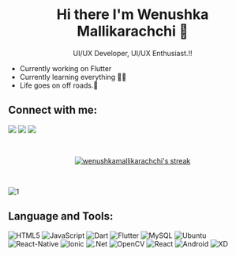 <h1 align='center'>
Hi there  I'm Wenushka Mallikarachchi 👋
</h1>

<p align='center'>
UI/UX Developer, UI/UX Enthusiast.!!
</p>

- Currently working on Flutter
- Currently learning everything 🧗‍♀️
- Life goes on off roads.🚙
  <br>

## Connect with me:

<p align = "center">

[<img src = "https://img.shields.io/badge/instagram-%23E4405F.svg?&style=for-the-badge&logo=instagram&logoColor=white">](https://www.instagram.com/wenushka_donz/)
[<img src = "https://img.shields.io/badge/LinkedIn-0077B5?style=for-the-badge&logo=linkedin&logoColor=white" />](https://www.linkedin.com/in/wenushka-mallikarachchi-242673185/)
[<img src="https://img.shields.io/badge/-Behance-blue?style=for-the-badge&logo=behance&logoColor=white" />](https://www.behance.net/wenushkmallika)  
<!-- [<img src="https://img.shields.io/badge/facebook-%231877F2.svg?&style=for-the-badge&logo=facebook&logoColor=white" />](https://www.facebook.com/wenushka.mallikarachchi.9/) -->


</p>
<br/>

<p align="center">
    <a href="https://github.com/wenushkamallikarachchi/github-readme-streak-stats">
        <img title="🔥 Get streak stats for your profile at git.io/streak-stats" alt="wenushkamallikarachchi's streak" src="https://github-readme-streak-stats.herokuapp.com/?user=wenushkamallikarachchi&theme=black-ice&hide_border=true&stroke=0000&background=060A0CD0"/>
    </a>
</p>

<br/>

![1](https://github-readme-stats.vercel.app/api?username=wenushkamallikarachchi&count_private=true&show_icons=true&theme=radical)

## Language and Tools:

<img alt="HTML5" src="https://img.shields.io/badge/html5-%23E34F26.svg?&style=for-the-badge&logo=html5&logoColor=white"/> <img alt="JavaScript" src="https://img.shields.io/badge/javascript-%23323330.svg?&style=for-the-badge&logo=javascript&logoColor=%23F7DF1E"/> <img alt="Dart" src="https://img.shields.io/badge/dart-%230175C2.svg?&style=for-the-badge&logo=dart&logoColor=white"/> <img alt="Flutter" src="https://img.shields.io/badge/Flutter-%2302569B.svg?&style=for-the-badge&logo=Flutter&logoColor=white"/> <img alt="MySQL" src="https://img.shields.io/badge/mysql-%2300f.svg?&style=for-the-badge&logo=mysql&logoColor=white"/> <img alt="Ubuntu" src="https://img.shields.io/badge/Ubuntu-E95420?style=for-the-badge&logo=ubuntu&logoColor=white"/> <img alt="React-Native" src= "https://img.shields.io/badge/React_Native-20232A?style=for-the-badge&logo=react&logoColor=61DAFB"/> <img alt="Ionic" src="https://img.shields.io/badge/Ionic-3880FF?style=for-the-badge&logo=ionic&logoColor=white"/> <img alt=".Net" src="https://img.shields.io/badge/.NET-5C2D91?style=for-the-badge&logo=dot-net&logoColor=white"/> <img  alt="OpenCV" src="https://img.shields.io/badge/OpenCV-27338e?style=for-the-badge&logo=OpenCV&logoColor=white"/> <img alt ="React" src="https://img.shields.io/badge/React-20232A?style=for-the-badge&logo=react&logoColor=61DAFB"/> <img alt = "Android" src="https://img.shields.io/badge/Android-3DDC84?style=for-the-badge&logo=android&logoColor=white"/> <img alt ="XD" src="https://img.shields.io/badge/Adobe%20XD-FF61F6?style=for-the-badge&logo=Adobe%20XD&logoColor=white"/>

<!-- ## ❤ Views and Followers
<a href="https://github.com/wenushkamallikarachchi/github-profile-views-counter">
    <img src="https://komarev.com/ghpvc/?username=wenushkamallikarachchi">
</a>
<a href="https://github.com/wenushkamallikarachchi?tab=followers"><img src="https://img.shields.io/github/followers/wenushkamallikarachchi?label=Followers&style=social" alt="GitHub Badge"></a>
 -->
